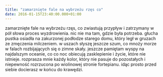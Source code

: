 ```yaml
---
title: "zamarznięte fale na wybrzeżu rzęs co"
date: 2016-01-15T23:40:00.000+01:00
---
```

zamarznięte fale na wybrzeżu rzęs, co zwiastują przypływ i zatrzymany w pół słowa proces wyzdrowienia. nic nie ma tam, gdzie była potrzeba. głucha pustka osiadła na zakurzonej podłodze starego domu, który legł w gruzach ze zmęczenia milczeniem. w uszach słyszę jeszcze szum, co mnoży morze w falach rozbijających się o zimne skały. jeszcze pamiętam wyspy na najdalszym oceanie, co co noc obiecują zasklepienie i życie, które nie istnieje. rozprasza mnie każdy kolor, który nie pasuje do pozostałych i niepewność rozrzucona po wiolinowej stronie fortepianu. idąc prosto przed siebie docierasz w końcu do krawędzi.
